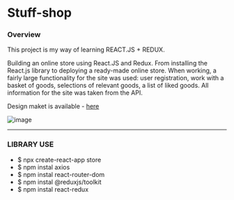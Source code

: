 # Stuff-shop

<h3>Overview</h3>
<p>This project is my way of learning REACT.JS + REDUX.</p>
<p>Building an online store using React.JS and Redux. From installing the React.js library to deploying a ready-made online store. When working, a fairly large functionality for the site was used: user registration, work with a basket of goods, selections of relevant goods, a list of liked goods. All information for the site was taken from the API.</p>

<p>Design maket is available - <a href="https://www.figma.com/file/7itpNsHVP5LPUpK4ENDYkv/Shop?node-id=0%3A1&t=i8nKSaWzeNTqTOnX-0">here</a></p>


![image](https://github.com/0trava/Stuff-shop/assets/102797527/c346a1ca-4bba-479e-9568-647ba56fda6f)






--------------------------------------------------------------------------------

<h3>LIBRARY USE</h3>
  <ul>
<li>$ npx create-react-app store</li>
<li>$ npm instal axios</li>
<li>$ npm instal react-router-dom</li>
<li>$ npm instal @reduxjs/toolkit</li>
<li>$ npm instal react-redux</li>
</ul>
